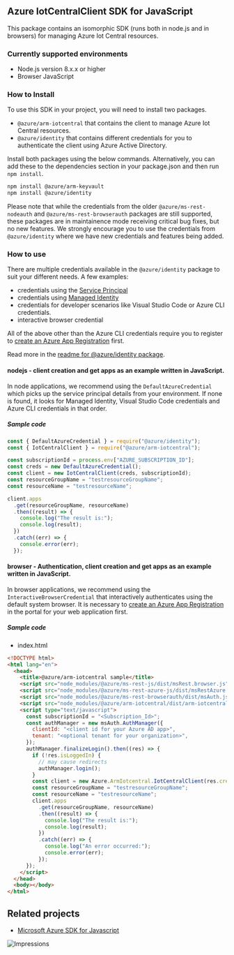 ## Azure IotCentralClient SDK for JavaScript

This package contains an isomorphic SDK (runs both in node.js and in browsers) for managing Azure Iot Central resources.

### Currently supported environments

- Node.js version 8.x.x or higher
- Browser JavaScript

### How to Install

To use this SDK in your project, you will need to install two packages.

- `@azure/arm-iotcentral` that contains the client to manage Azure Iot Central resources.
- `@azure/identity` that contains different credentials for you to authenticate the client using Azure Active Directory.

Install both packages using the below commands.
Alternatively, you can add these to the dependencies section in your package.json and then run `npm install`.

```bash
npm install @azure/arm-keyvault
npm install @azure/identity
```

Please note that while the credentials from the older `@azure/ms-rest-nodeauth` and `@azure/ms-rest-browserauth` packages are still supported, these packages are in maintainence mode receiving critical bug fixes, but no new features.
We strongly encourage you to use the credentials from `@azure/identity` where we have new credentials and features being added.

### How to use

There are multiple credentials available in the `@azure/identity` package to suit your different needs. A few examples:

- credentials using the [Service Principal](https://docs.microsoft.com/cli/azure/create-an-azure-service-principal-azure-cli)
- credentials using [Managed Identity](https://docs.microsoft.com/azure/active-directory/managed-identities-azure-resources/overview)
- credentials for developer scenarios like Visual Studio Code or Azure CLI credentials.
- interactive browser credential

All of the above other than the Azure CLI credentials require you to register to [create an Azure App Registration](https://docs.microsoft.com/en-us/azure/active-directory/develop/app-objects-and-service-principals#application-registration) first.

Read more in the [readme for @azure/identity package](https://www.npmjs.com/package/@azure/identity).

#### nodejs - client creation and get apps as an example written in JavaScript.

In node applications, we recommend using the `DefaultAzureCredential` which picks up the service principal details from your environment. If none is found, it looks for Managed Identity, Visual Studio Code credentials and Azure CLI credentials in that order.

##### Sample code

```javascript
const { DefaultAzureCredential } = require("@azure/identity");
const { IotCentralClient } = require("@azure/arm-iotcentral");

const subscriptionId = process.env["AZURE_SUBSCRIPTION_ID"];
const creds = new DefaultAzureCredential();
const client = new IotCentralClient(creds, subscriptionId);
const resourceGroupName = "testresourceGroupName";
const resourceName = "testresourceName";

client.apps
  .get(resourceGroupName, resourceName)
  .then((result) => {
    console.log("The result is:");
    console.log(result);
  })
  .catch((err) => {
    console.error(err);
  });
```

#### browser - Authentication, client creation and get apps as an example written in JavaScript.

In browser applications, we recommend using the `InteractiveBrowserCredential` that interactively authenticates using the default system browser.
It is necessary to [create an Azure App Registration](https://docs.microsoft.com/azure/active-directory/develop/scenario-spa-app-registration) in the portal for your web application first.

##### Sample code

- index.html

```html
<!DOCTYPE html>
<html lang="en">
  <head>
    <title>@azure/arm-iotcentral sample</title>
    <script src="node_modules/@azure/ms-rest-js/dist/msRest.browser.js"></script>
    <script src="node_modules/@azure/ms-rest-azure-js/dist/msRestAzure.js"></script>
    <script src="node_modules/@azure/ms-rest-browserauth/dist/msAuth.js"></script>
    <script src="node_modules/@azure/arm-iotcentral/dist/arm-iotcentral.js"></script>
    <script type="text/javascript">
      const subscriptionId = "<Subscription_Id>";
      const authManager = new msAuth.AuthManager({
        clientId: "<client id for your Azure AD app>",
        tenant: "<optional tenant for your organization>",
      });
      authManager.finalizeLogin().then((res) => {
        if (!res.isLoggedIn) {
          // may cause redirects
          authManager.login();
        }
        const client = new Azure.ArmIotcentral.IotCentralClient(res.creds, subscriptionId);
        const resourceGroupName = "testresourceGroupName";
        const resourceName = "testresourceName";
        client.apps
          .get(resourceGroupName, resourceName)
          .then((result) => {
            console.log("The result is:");
            console.log(result);
          })
          .catch((err) => {
            console.log("An error occurred:");
            console.error(err);
          });
      });
    </script>
  </head>
  <body></body>
</html>
```

## Related projects

- [Microsoft Azure SDK for Javascript](https://github.com/Azure/azure-sdk-for-js)

![Impressions](https://azure-sdk-impressions.azurewebsites.net/api/impressions/azure-sdk-for-js/sdk/iotcentral/arm-iotcentral/README.png)

